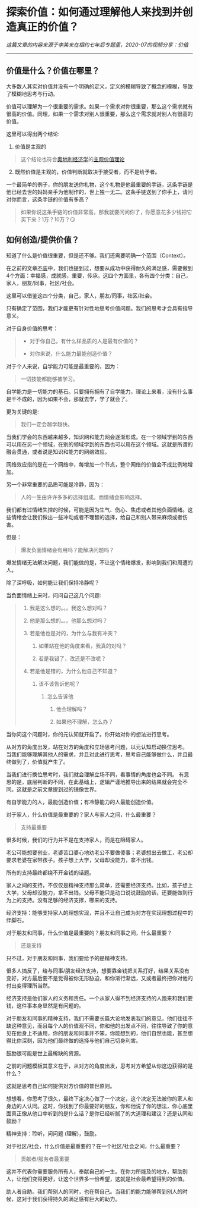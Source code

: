 
# 探索价值：如何通过理解他人来找到并创造真正的价值？

*这篇文章的内容来源于李笑来在相约七年后专题里，2020-07的视频分享：价值*

---

## 价值是什么？价值在哪里？

大多数人其实对价值并没有一个明确的定义，定义的模糊导致了概念的模糊，导致了模糊地思考与行动。

价值可以理解为一个很重要的需求。如果一个需求对你很重要，那么这个需求就有很高的价值。同理，如果一个需求对别人很重要，那么这个需求就对别人有很高的价值。

这里可以得出两个结论:

1. 价值是主观的

> 这个结论也符合[奧地利经济学](https://zh.wikipedia.org/wiki/%E5%A5%A7%E5%9C%B0%E5%88%A9%E5%AD%B8%E6%B4%BE)的[主观价值理论](https://zh.wikipedia.org/wiki/%E4%B8%BB%E8%A7%80%E5%83%B9%E5%80%BC%E7%90%86%E8%AB%96)

2. 既然价值是主观的，价值判断就取决于接受者，而不是给予者。

一个最简单的例子，你的朋友送你礼物，这个礼物是他最重要的手链，这条手链是他已经去世的妈妈亲手为他制作的，世上独一无二。这条手链送到了你手上，请问对你而言，这条手链的价值有多高？

> 如果你说这条手链的价值非常高，那我就要问问你了，你愿意花多少钱把它买下来？1万？10万？😏

## 如何创造/提供价值？

知道了什么是价值很重要，但是还不够。我们还需要明确一个范围（Context）。

在之前的文章[不装](https://github.com/ericlee1778/writing/blob/main/chinese/%E7%AC%94%E8%AE%B0%20-%20%E7%9B%B8%E7%BA%A6%E4%B8%83%E5%B9%B4%E5%90%8E%20(%E8%A7%86%E9%A2%91%E8%AF%BE%E7%A8%8B%E6%9D%A5%E6%BA%90%E4%BA%8E%E6%9D%8E%E7%AC%91%E6%9D%A5%E8%80%81%E5%B8%88)/1.%E4%B8%8D%E8%A3%85.md)中，我们也提到过，想要从成功中获得耐久的满足感，需要做到4个方面：幸福感，成就感，重要，传承。这四个方面里，各有四个分类：自己，家人，朋友/同事，社区/社会。

这里可以借鉴这四个分类，自己，家人，朋友/同事，社区/社会。

只有确定了范围，我们才能更有针对性地思考价值问题。我们的思考才会具有指导意义。

对于自身价值的思考：

> * 对于你自己，有什么样品质的人是最有价值的？
>
> * 对你来说，什么能力最能创造价值？



对于个人来说，自学能力可能是最重要的，因为：

> 一切技能都能够被学习。

自学能力是一切能力的基石。只要拥有拥有了自学能力，理论上来看，没有什么事是干不成的，因为如果不会，那就去学，学了就会了。

更为关键的是:

> 我们一定会越学越快。

当我们学会的东西越来越多，知识网和能力网会逐渐形成。在一个领域学到的东西可以用在另一个领域，在别的领域学到的东西也可以用在这个领域。这就是所谓的融会贯通，或者说是知识和能力的网络效应。

网络效应指的是在一个网络中，每增加一个节点，整个网络的价值会不成比例地增加。

另一个非常重要的品质可能是冷静，因为：

> 人的一生由许许多多的选择组成。而情绪会影响选择。

我们都有过情绪失控的时候，可能是因为生气、伤心、焦虑或者其他负面情绪。这些情绪会让我们做出一些冲动或者不理智的选择，给自己和别人带来麻烦或者伤害。

但是：

> 爆发负面情绪会有用吗？能解决问题吗？

爆发情绪无法解决问题，我们能做的是，不让这个情绪爆发，影响到我们和周遭的人。

除了深呼吸，如何能让我们保持冷静呢？

当负面情绪上来时，问问自己这几个问题:

> 1. 我是这么想的。。。我这么想对吗？
>
> 2. 他是那么想的。。。他那么想对吗？
>
> 3. 若是他也是对的，为什么与我有冲突？
>
>	    1. 如果站在他的角度来看，我真的对吗？
>
>	    2. 若是我错了，改还是不改呢？
>
> 4. 若是他是错的，为什么他自己不知道？
>
>	    1. 该不该告诉他呢？
>
>		    1. 怎么告诉他
> 
>			    1. 他会理解吗？
>
>			    2. 如果他不理解，怎么办？

当你问这个问题时，你的元认知就开启了。你开始对你的想法进行思考。

从对方的角度出发，站在对方的角度和立场思考问题，以元认知启动换位思考。
当我们能够理解其他人的需求，并且对此进行思考，思考自己能够做什么，并且最终做到了，价值就产生了。

当我们进行换位思考时，我们就会理解立场不同，看事情的角度也会不同。
有意思的是，底层判断的不同，在此基础上，逻辑严谨地推导出来的结果就会完全不同。这就是之前文章提到过的镜像世界。

有自学能力的人，最能创造价值；有冷静能力的人最能创造价值。


对于家人，什么价值是最重要的？家人与家人之间，什么最重要？

> 支持最重要

很多时候，我们的行为并不是在支持家人，而是在阻碍家人。

老公可能想要创业，老婆苦口婆心地劝老公不要做傻事；老婆想出去做工，老公却要求老婆在家带孩子。孩子想上大学，父母却没能力，拿不出钱。

所有的支持最终都绕不开金钱的话题。

家人之间的支持，不仅仅是精神支持那么简单，还需要经济支持。比如，孩子想上大学，父母却没能力，拿不出钱。父母不能只是动口说说鼓励的话，还要能做到行为上的支持。没有足够的经济支撑，哪来的支持。

经济支持：能够支持家人的理想实现，并且不让自己成为对方在实现理想过程中的绊脚石。

对于朋友和同事，什么价值是最重要的？朋友和同事之间，什么最重要？

> 还是支持

只不过，对于朋友和同事，我们要给予的是精神支持。

很多人搞反了，给与同事/朋友经济支持，想要靠金钱把关系打好，结果关系没有变好，对方最后要不是觉得被你无形胁迫，和你渐行渐远，又或者最终把你对他的付出变得理所当然。

经济支持是他们家人的义务和责任。一个从家人得不到经济支持的人跑来和我们要钱，这件事本身显然是有问题的。

对于朋友和同事的精神支持，我们不需要长篇大论地发表我们的意见，他们往往不缺这种意见，而且每个人的价值观不同，你和他的出发点不同，往往导致了你的意见在他身上不适用，你的朋友和同事并不笨，你能想到的，他们自然也能，甚至想得比你深刻，因为他们最终做的选择与他们自己切身利害。

鼓励很可能是世上最稀缺的资源。

之前的问题模板其意义在于，从对方的角度出发，思考对方希望从你这边获得的是什么？

这就是思考自己如何提供对方价值的普世原则。

想想看，你思考了很久，最终下定决心做了一个决定，这个决定无法被你的家人和身边的人认同。这时，你找到了你最要好的朋友，你和他说了你的想法，你心底里面真正像从他口中听到的是什么话？是你已经听腻了的大道理和建议？还是认同和鼓励？

精神支持：聆听，问问题 (理解)，鼓励。

对于社区/社会，什么价值是最重要的？在一个社区/社会之间，什么最重要？

> 贡献者/服务者最重要

这并不代表你需要服务所有人，奉献自己的一生。在你力所能及的地方，帮助别人，让他们变得更好，让这个世界多一份希望，这就是社会最希望得到的价值。

助人者自助。我们帮别人的同时，也在帮自己。当我们的能力能够帮到别人的时候，这对于我们获得持久的满足感有巨大的助力。
